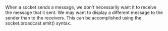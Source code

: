 When a socket sends a message, we don't necessarily want it to receive the message that it
sent. We may want to display a different message to the sender than to the receivers. This can
be accomplished using the socket.broadcast.emit() syntax.